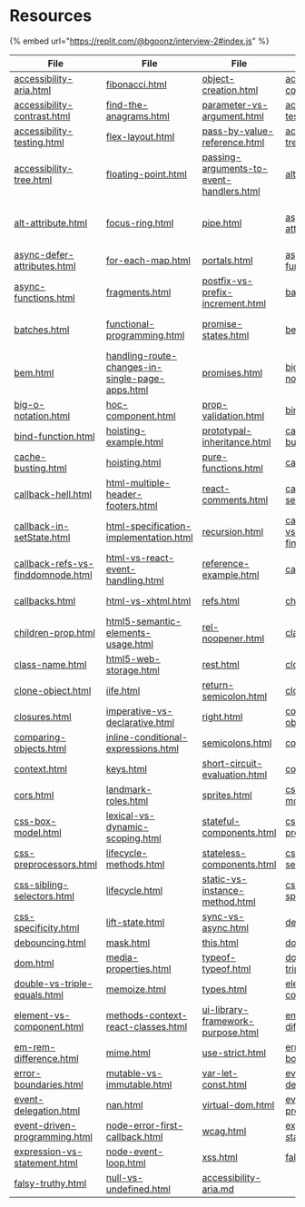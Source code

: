# Resources

{% embed url="https://replit.com/@bgoonz/interview-2#index.js" %}

| **File**                                                                                                                                   | **File**                                                                                                                                                               | **File**                                                                                                                                                 | **File**                                                                                                                               | **File**                                                                                                                                                           | **File**                                                                                                                                             |
| ------------------------------------------------------------------------------------------------------------------------------------------ | ---------------------------------------------------------------------------------------------------------------------------------------------------------------------- | -------------------------------------------------------------------------------------------------------------------------------------------------------- | -------------------------------------------------------------------------------------------------------------------------------------- | ------------------------------------------------------------------------------------------------------------------------------------------------------------------ | ---------------------------------------------------------------------------------------------------------------------------------------------------- |
| [accessibility-aria.html](file:///C:/Users/bryan/Downloads/Job-Search/INTERVIEW-PREP-COMPLETE/accessibility-aria.html)                     | [fibonacci.html](file:///C:/Users/bryan/Downloads/Job-Search/INTERVIEW-PREP-COMPLETE/fibonacci.html)                                                                   | [object-creation.html](file:///C:/Users/bryan/Downloads/Job-Search/INTERVIEW-PREP-COMPLETE/object-creation.html)                                         | [accessibility-contrast.md](file:///C:/Users/bryan/Downloads/Job-Search/INTERVIEW-PREP-COMPLETE/accessibility-contrast.md)             | [fibonacci.md](file:///C:/Users/bryan/Downloads/Job-Search/INTERVIEW-PREP-COMPLETE/fibonacci.md)                                                                   | [null-vs-undefined.md](file:///C:/Users/bryan/Downloads/Job-Search/INTERVIEW-PREP-COMPLETE/null-vs-undefined.md)                                     |
| [accessibility-contrast.html](file:///C:/Users/bryan/Downloads/Job-Search/INTERVIEW-PREP-COMPLETE/accessibility-contrast.html)             | [find-the-anagrams.html](file:///C:/Users/bryan/Downloads/Job-Search/INTERVIEW-PREP-COMPLETE/find-the-anagrams.html)                                                   | [parameter-vs-argument.html](file:///C:/Users/bryan/Downloads/Job-Search/INTERVIEW-PREP-COMPLETE/parameter-vs-argument.html)                             | [accessibility-testing.md](file:///C:/Users/bryan/Downloads/Job-Search/INTERVIEW-PREP-COMPLETE/accessibility-testing.md)               | [find-the-anagrams.md](file:///C:/Users/bryan/Downloads/Job-Search/INTERVIEW-PREP-COMPLETE/find-the-anagrams.md)                                                   | [object-creation.md](file:///C:/Users/bryan/Downloads/Job-Search/INTERVIEW-PREP-COMPLETE/object-creation.md)                                         |
| [accessibility-testing.html](file:///C:/Users/bryan/Downloads/Job-Search/INTERVIEW-PREP-COMPLETE/accessibility-testing.html)               | [flex-layout.html](file:///C:/Users/bryan/Downloads/Job-Search/INTERVIEW-PREP-COMPLETE/flex-layout.html)                                                               | [pass-by-value-reference.html](file:///C:/Users/bryan/Downloads/Job-Search/INTERVIEW-PREP-COMPLETE/pass-by-value-reference.html)                         | [accessibility-tree.md](file:///C:/Users/bryan/Downloads/Job-Search/INTERVIEW-PREP-COMPLETE/accessibility-tree.md)                     | [flex-layout.md](file:///C:/Users/bryan/Downloads/Job-Search/INTERVIEW-PREP-COMPLETE/flex-layout.md)                                                               | [parameter-vs-argument.md](file:///C:/Users/bryan/Downloads/Job-Search/INTERVIEW-PREP-COMPLETE/parameter-vs-argument.md)                             |
| [accessibility-tree.html](file:///C:/Users/bryan/Downloads/Job-Search/INTERVIEW-PREP-COMPLETE/accessibility-tree.html)                     | [floating-point.html](file:///C:/Users/bryan/Downloads/Job-Search/INTERVIEW-PREP-COMPLETE/floating-point.html)                                                         | [passing-arguments-to-event-handlers.html](file:///C:/Users/bryan/Downloads/Job-Search/INTERVIEW-PREP-COMPLETE/passing-arguments-to-event-handlers.html) | [alt-attribute.md](file:///C:/Users/bryan/Downloads/Job-Search/INTERVIEW-PREP-COMPLETE/alt-attribute.md)                               | [floating-point.md](file:///C:/Users/bryan/Downloads/Job-Search/INTERVIEW-PREP-COMPLETE/floating-point.md)                                                         | [pass-by-value-reference.md](file:///C:/Users/bryan/Downloads/Job-Search/INTERVIEW-PREP-COMPLETE/pass-by-value-reference.md)                         |
| [alt-attribute.html](file:///C:/Users/bryan/Downloads/Job-Search/INTERVIEW-PREP-COMPLETE/alt-attribute.html)                               | [focus-ring.html](file:///C:/Users/bryan/Downloads/Job-Search/INTERVIEW-PREP-COMPLETE/focus-ring.html)                                                                 | [pipe.html](file:///C:/Users/bryan/Downloads/Job-Search/INTERVIEW-PREP-COMPLETE/pipe.html)                                                               | [async-defer-attributes.md](file:///C:/Users/bryan/Downloads/Job-Search/INTERVIEW-PREP-COMPLETE/async-defer-attributes.md)             | [focus-ring.md](file:///C:/Users/bryan/Downloads/Job-Search/INTERVIEW-PREP-COMPLETE/focus-ring.md)                                                                 | [passing-arguments-to-event-handlers.md](file:///C:/Users/bryan/Downloads/Job-Search/INTERVIEW-PREP-COMPLETE/passing-arguments-to-event-handlers.md) |
| [async-defer-attributes.html](file:///C:/Users/bryan/Downloads/Job-Search/INTERVIEW-PREP-COMPLETE/async-defer-attributes.html)             | [for-each-map.html](file:///C:/Users/bryan/Downloads/Job-Search/INTERVIEW-PREP-COMPLETE/for-each-map.html)                                                             | [portals.html](file:///C:/Users/bryan/Downloads/Job-Search/INTERVIEW-PREP-COMPLETE/portals.html)                                                         | [async-functions.md](file:///C:/Users/bryan/Downloads/Job-Search/INTERVIEW-PREP-COMPLETE/async-functions.md)                           | [for-each-map.md](file:///C:/Users/bryan/Downloads/Job-Search/INTERVIEW-PREP-COMPLETE/for-each-map.md)                                                             | [pipe.md](file:///C:/Users/bryan/Downloads/Job-Search/INTERVIEW-PREP-COMPLETE/pipe.md)                                                               |
| [async-functions.html](file:///C:/Users/bryan/Downloads/Job-Search/INTERVIEW-PREP-COMPLETE/async-functions.html)                           | [fragments.html](file:///C:/Users/bryan/Downloads/Job-Search/INTERVIEW-PREP-COMPLETE/fragments.html)                                                                   | [postfix-vs-prefix-increment.html](file:///C:/Users/bryan/Downloads/Job-Search/INTERVIEW-PREP-COMPLETE/postfix-vs-prefix-increment.html)                 | [batches.md](file:///C:/Users/bryan/Downloads/Job-Search/INTERVIEW-PREP-COMPLETE/batches.md)                                           | [fragments.md](file:///C:/Users/bryan/Downloads/Job-Search/INTERVIEW-PREP-COMPLETE/fragments.md)                                                                   | [portals.md](file:///C:/Users/bryan/Downloads/Job-Search/INTERVIEW-PREP-COMPLETE/portals.md)                                                         |
| [batches.html](file:///C:/Users/bryan/Downloads/Job-Search/INTERVIEW-PREP-COMPLETE/batches.html)                                           | [functional-programming.html](file:///C:/Users/bryan/Downloads/Job-Search/INTERVIEW-PREP-COMPLETE/functional-programming.html)                                         | [promise-states.html](file:///C:/Users/bryan/Downloads/Job-Search/INTERVIEW-PREP-COMPLETE/promise-states.html)                                           | [bem.md](file:///C:/Users/bryan/Downloads/Job-Search/INTERVIEW-PREP-COMPLETE/bem.md)                                                   | [functional-programming.md](file:///C:/Users/bryan/Downloads/Job-Search/INTERVIEW-PREP-COMPLETE/functional-programming.md)                                         | [postfix-vs-prefix-increment.md](file:///C:/Users/bryan/Downloads/Job-Search/INTERVIEW-PREP-COMPLETE/postfix-vs-prefix-increment.md)                 |
| [bem.html](file:///C:/Users/bryan/Downloads/Job-Search/INTERVIEW-PREP-COMPLETE/bem.html)                                                   | [handling-route-changes-in-single-page-apps.html](file:///C:/Users/bryan/Downloads/Job-Search/INTERVIEW-PREP-COMPLETE/handling-route-changes-in-single-page-apps.html) | [promises.html](file:///C:/Users/bryan/Downloads/Job-Search/INTERVIEW-PREP-COMPLETE/promises.html)                                                       | [big-o-notation.md](file:///C:/Users/bryan/Downloads/Job-Search/INTERVIEW-PREP-COMPLETE/big-o-notation.md)                             | [handling-route-changes-in-single-page-apps.md](file:///C:/Users/bryan/Downloads/Job-Search/INTERVIEW-PREP-COMPLETE/handling-route-changes-in-single-page-apps.md) | [promise-states.md](file:///C:/Users/bryan/Downloads/Job-Search/INTERVIEW-PREP-COMPLETE/promise-states.md)                                           |
| [big-o-notation.html](file:///C:/Users/bryan/Downloads/Job-Search/INTERVIEW-PREP-COMPLETE/big-o-notation.html)                             | [hoc-component.html](file:///C:/Users/bryan/Downloads/Job-Search/INTERVIEW-PREP-COMPLETE/hoc-component.html)                                                           | [prop-validation.html](file:///C:/Users/bryan/Downloads/Job-Search/INTERVIEW-PREP-COMPLETE/prop-validation.html)                                         | [bind-function.md](file:///C:/Users/bryan/Downloads/Job-Search/INTERVIEW-PREP-COMPLETE/bind-function.md)                               | [hoc-component.md](file:///C:/Users/bryan/Downloads/Job-Search/INTERVIEW-PREP-COMPLETE/hoc-component.md)                                                           | [promises.md](file:///C:/Users/bryan/Downloads/Job-Search/INTERVIEW-PREP-COMPLETE/promises.md)                                                       |
| [bind-function.html](file:///C:/Users/bryan/Downloads/Job-Search/INTERVIEW-PREP-COMPLETE/bind-function.html)                               | [hoisting-example.html](file:///C:/Users/bryan/Downloads/Job-Search/INTERVIEW-PREP-COMPLETE/hoisting-example.html)                                                     | [prototypal-inheritance.html](file:///C:/Users/bryan/Downloads/Job-Search/INTERVIEW-PREP-COMPLETE/prototypal-inheritance.html)                           | [cache-busting.md](file:///C:/Users/bryan/Downloads/Job-Search/INTERVIEW-PREP-COMPLETE/cache-busting.md)                               | [hoisting-example.md](file:///C:/Users/bryan/Downloads/Job-Search/INTERVIEW-PREP-COMPLETE/hoisting-example.md)                                                     | [prop-validation.md](file:///C:/Users/bryan/Downloads/Job-Search/INTERVIEW-PREP-COMPLETE/prop-validation.md)                                         |
| [cache-busting.html](file:///C:/Users/bryan/Downloads/Job-Search/INTERVIEW-PREP-COMPLETE/cache-busting.html)                               | [hoisting.html](file:///C:/Users/bryan/Downloads/Job-Search/INTERVIEW-PREP-COMPLETE/hoisting.html)                                                                     | [pure-functions.html](file:///C:/Users/bryan/Downloads/Job-Search/INTERVIEW-PREP-COMPLETE/pure-functions.html)                                           | [callback-hell.md](file:///C:/Users/bryan/Downloads/Job-Search/INTERVIEW-PREP-COMPLETE/callback-hell.md)                               | [hoisting.md](file:///C:/Users/bryan/Downloads/Job-Search/INTERVIEW-PREP-COMPLETE/hoisting.md)                                                                     | [prototypal-inheritance.md](file:///C:/Users/bryan/Downloads/Job-Search/INTERVIEW-PREP-COMPLETE/prototypal-inheritance.md)                           |
| [callback-hell.html](file:///C:/Users/bryan/Downloads/Job-Search/INTERVIEW-PREP-COMPLETE/callback-hell.html)                               | [html-multiple-header-footers.html](file:///C:/Users/bryan/Downloads/Job-Search/INTERVIEW-PREP-COMPLETE/html-multiple-header-footers.html)                             | [react-comments.html](file:///C:/Users/bryan/Downloads/Job-Search/INTERVIEW-PREP-COMPLETE/react-comments.html)                                           | [callback-in-setState.md](file:///C:/Users/bryan/Downloads/Job-Search/INTERVIEW-PREP-COMPLETE/callback-in-setState.md)                 | [html-multiple-header-footers.md](file:///C:/Users/bryan/Downloads/Job-Search/INTERVIEW-PREP-COMPLETE/html-multiple-header-footers.md)                             | [pure-functions.md](file:///C:/Users/bryan/Downloads/Job-Search/INTERVIEW-PREP-COMPLETE/pure-functions.md)                                           |
| [callback-in-setState.html](file:///C:/Users/bryan/Downloads/Job-Search/INTERVIEW-PREP-COMPLETE/callback-in-setState.html)                 | [html-specification-implementation.html](file:///C:/Users/bryan/Downloads/Job-Search/INTERVIEW-PREP-COMPLETE/html-specification-implementation.html)                   | [recursion.html](file:///C:/Users/bryan/Downloads/Job-Search/INTERVIEW-PREP-COMPLETE/recursion.html)                                                     | [callback-refs-vs-finddomnode.md](file:///C:/Users/bryan/Downloads/Job-Search/INTERVIEW-PREP-COMPLETE/callback-refs-vs-finddomnode.md) | [html-specification-implementation.md](file:///C:/Users/bryan/Downloads/Job-Search/INTERVIEW-PREP-COMPLETE/html-specification-implementation.md)                   | [react-comments.md](file:///C:/Users/bryan/Downloads/Job-Search/INTERVIEW-PREP-COMPLETE/react-comments.md)                                           |
| [callback-refs-vs-finddomnode.html](file:///C:/Users/bryan/Downloads/Job-Search/INTERVIEW-PREP-COMPLETE/callback-refs-vs-finddomnode.html) | [html-vs-react-event-handling.html](file:///C:/Users/bryan/Downloads/Job-Search/INTERVIEW-PREP-COMPLETE/html-vs-react-event-handling.html)                             | [reference-example.html](file:///C:/Users/bryan/Downloads/Job-Search/INTERVIEW-PREP-COMPLETE/reference-example.html)                                     | [callbacks.md](file:///C:/Users/bryan/Downloads/Job-Search/INTERVIEW-PREP-COMPLETE/callbacks.md)                                       | [html-vs-react-event-handling.md](file:///C:/Users/bryan/Downloads/Job-Search/INTERVIEW-PREP-COMPLETE/html-vs-react-event-handling.md)                             | [recursion.md](file:///C:/Users/bryan/Downloads/Job-Search/INTERVIEW-PREP-COMPLETE/recursion.md)                                                     |
| [callbacks.html](file:///C:/Users/bryan/Downloads/Job-Search/INTERVIEW-PREP-COMPLETE/callbacks.html)                                       | [html-vs-xhtml.html](file:///C:/Users/bryan/Downloads/Job-Search/INTERVIEW-PREP-COMPLETE/html-vs-xhtml.html)                                                           | [refs.html](file:///C:/Users/bryan/Downloads/Job-Search/INTERVIEW-PREP-COMPLETE/refs.html)                                                               | [children-prop.md](file:///C:/Users/bryan/Downloads/Job-Search/INTERVIEW-PREP-COMPLETE/children-prop.md)                               | [html-vs-xhtml.md](file:///C:/Users/bryan/Downloads/Job-Search/INTERVIEW-PREP-COMPLETE/html-vs-xhtml.md)                                                           | [reference-example.md](file:///C:/Users/bryan/Downloads/Job-Search/INTERVIEW-PREP-COMPLETE/reference-example.md)                                     |
| [children-prop.html](file:///C:/Users/bryan/Downloads/Job-Search/INTERVIEW-PREP-COMPLETE/children-prop.html)                               | [html5-semantic-elements-usage.html](file:///C:/Users/bryan/Downloads/Job-Search/INTERVIEW-PREP-COMPLETE/html5-semantic-elements-usage.html)                           | [rel-noopener.html](file:///C:/Users/bryan/Downloads/Job-Search/INTERVIEW-PREP-COMPLETE/rel-noopener.html)                                               | [class-name.md](file:///C:/Users/bryan/Downloads/Job-Search/INTERVIEW-PREP-COMPLETE/class-name.md)                                     | [html5-semantic-elements-usage.md](file:///C:/Users/bryan/Downloads/Job-Search/INTERVIEW-PREP-COMPLETE/html5-semantic-elements-usage.md)                           | [refs.md](file:///C:/Users/bryan/Downloads/Job-Search/INTERVIEW-PREP-COMPLETE/refs.md)                                                               |
| [class-name.html](file:///C:/Users/bryan/Downloads/Job-Search/INTERVIEW-PREP-COMPLETE/class-name.html)                                     | [html5-web-storage.html](file:///C:/Users/bryan/Downloads/Job-Search/INTERVIEW-PREP-COMPLETE/html5-web-storage.html)                                                   | [rest.html](file:///C:/Users/bryan/Downloads/Job-Search/INTERVIEW-PREP-COMPLETE/rest.html)                                                               | [clone-object.md](file:///C:/Users/bryan/Downloads/Job-Search/INTERVIEW-PREP-COMPLETE/clone-object.md)                                 | [html5-web-storage.md](file:///C:/Users/bryan/Downloads/Job-Search/INTERVIEW-PREP-COMPLETE/html5-web-storage.md)                                                   | [rel-noopener.md](file:///C:/Users/bryan/Downloads/Job-Search/INTERVIEW-PREP-COMPLETE/rel-noopener.md)                                               |
| [clone-object.html](file:///C:/Users/bryan/Downloads/Job-Search/INTERVIEW-PREP-COMPLETE/clone-object.html)                                 | [iife.html](file:///C:/Users/bryan/Downloads/Job-Search/INTERVIEW-PREP-COMPLETE/iife.html)                                                                             | [return-semicolon.html](file:///C:/Users/bryan/Downloads/Job-Search/INTERVIEW-PREP-COMPLETE/return-semicolon.html)                                       | [closures.md](file:///C:/Users/bryan/Downloads/Job-Search/INTERVIEW-PREP-COMPLETE/closures.md)                                         | [iife.md](file:///C:/Users/bryan/Downloads/Job-Search/INTERVIEW-PREP-COMPLETE/iife.md)                                                                             | [rest.md](file:///C:/Users/bryan/Downloads/Job-Search/INTERVIEW-PREP-COMPLETE/rest.md)                                                               |
| [closures.html](file:///C:/Users/bryan/Downloads/Job-Search/INTERVIEW-PREP-COMPLETE/closures.html)                                         | [imperative-vs-declarative.html](file:///C:/Users/bryan/Downloads/Job-Search/INTERVIEW-PREP-COMPLETE/imperative-vs-declarative.html)                                   | [right.html](file:///C:/Users/bryan/Downloads/Job-Search/INTERVIEW-PREP-COMPLETE/right.html)                                                             | [comparing-objects.md](file:///C:/Users/bryan/Downloads/Job-Search/INTERVIEW-PREP-COMPLETE/comparing-objects.md)                       | [imperative-vs-declarative.md](file:///C:/Users/bryan/Downloads/Job-Search/INTERVIEW-PREP-COMPLETE/imperative-vs-declarative.md)                                   | [return-semicolon.md](file:///C:/Users/bryan/Downloads/Job-Search/INTERVIEW-PREP-COMPLETE/return-semicolon.md)                                       |
| [comparing-objects.html](file:///C:/Users/bryan/Downloads/Job-Search/INTERVIEW-PREP-COMPLETE/comparing-objects.html)                       | [inline-conditional-expressions.html](file:///C:/Users/bryan/Downloads/Job-Search/INTERVIEW-PREP-COMPLETE/inline-conditional-expressions.html)                         | [semicolons.html](file:///C:/Users/bryan/Downloads/Job-Search/INTERVIEW-PREP-COMPLETE/semicolons.html)                                                   | [context.md](file:///C:/Users/bryan/Downloads/Job-Search/INTERVIEW-PREP-COMPLETE/context.md)                                           | [inline-conditional-expressions.md](file:///C:/Users/bryan/Downloads/Job-Search/INTERVIEW-PREP-COMPLETE/inline-conditional-expressions.md)                         | [semicolons.md](file:///C:/Users/bryan/Downloads/Job-Search/INTERVIEW-PREP-COMPLETE/semicolons.md)                                                   |
| [context.html](file:///C:/Users/bryan/Downloads/Job-Search/INTERVIEW-PREP-COMPLETE/context.html)                                           | [keys.html](file:///C:/Users/bryan/Downloads/Job-Search/INTERVIEW-PREP-COMPLETE/keys.html)                                                                             | [short-circuit-evaluation.html](file:///C:/Users/bryan/Downloads/Job-Search/INTERVIEW-PREP-COMPLETE/short-circuit-evaluation.html)                       | [cors.md](file:///C:/Users/bryan/Downloads/Job-Search/INTERVIEW-PREP-COMPLETE/cors.md)                                                 | [keys.md](file:///C:/Users/bryan/Downloads/Job-Search/INTERVIEW-PREP-COMPLETE/keys.md)                                                                             | [short-circuit-evaluation.md](file:///C:/Users/bryan/Downloads/Job-Search/INTERVIEW-PREP-COMPLETE/short-circuit-evaluation.md)                       |
| [cors.html](file:///C:/Users/bryan/Downloads/Job-Search/INTERVIEW-PREP-COMPLETE/cors.html)                                                 | [landmark-roles.html](file:///C:/Users/bryan/Downloads/Job-Search/INTERVIEW-PREP-COMPLETE/landmark-roles.html)                                                         | [sprites.html](file:///C:/Users/bryan/Downloads/Job-Search/INTERVIEW-PREP-COMPLETE/sprites.html)                                                         | [css-box-model.md](file:///C:/Users/bryan/Downloads/Job-Search/INTERVIEW-PREP-COMPLETE/css-box-model.md)                               | [landmark-roles.md](file:///C:/Users/bryan/Downloads/Job-Search/INTERVIEW-PREP-COMPLETE/landmark-roles.md)                                                         | [sprites.md](file:///C:/Users/bryan/Downloads/Job-Search/INTERVIEW-PREP-COMPLETE/sprites.md)                                                         |
| [css-box-model.html](file:///C:/Users/bryan/Downloads/Job-Search/INTERVIEW-PREP-COMPLETE/css-box-model.html)                               | [lexical-vs-dynamic-scoping.html](file:///C:/Users/bryan/Downloads/Job-Search/INTERVIEW-PREP-COMPLETE/lexical-vs-dynamic-scoping.html)                                 | [stateful-components.html](file:///C:/Users/bryan/Downloads/Job-Search/INTERVIEW-PREP-COMPLETE/stateful-components.html)                                 | [css-preprocessors.md](file:///C:/Users/bryan/Downloads/Job-Search/INTERVIEW-PREP-COMPLETE/css-preprocessors.md)                       | [lexical-vs-dynamic-scoping.md](file:///C:/Users/bryan/Downloads/Job-Search/INTERVIEW-PREP-COMPLETE/lexical-vs-dynamic-scoping.md)                                 | [stateful-components.md](file:///C:/Users/bryan/Downloads/Job-Search/INTERVIEW-PREP-COMPLETE/stateful-components.md)                                 |
| [css-preprocessors.html](file:///C:/Users/bryan/Downloads/Job-Search/INTERVIEW-PREP-COMPLETE/css-preprocessors.html)                       | [lifecycle-methods.html](file:///C:/Users/bryan/Downloads/Job-Search/INTERVIEW-PREP-COMPLETE/lifecycle-methods.html)                                                   | [stateless-components.html](file:///C:/Users/bryan/Downloads/Job-Search/INTERVIEW-PREP-COMPLETE/stateless-components.html)                               | [css-sibling-selectors.md](file:///C:/Users/bryan/Downloads/Job-Search/INTERVIEW-PREP-COMPLETE/css-sibling-selectors.md)               | [lifecycle-methods.md](file:///C:/Users/bryan/Downloads/Job-Search/INTERVIEW-PREP-COMPLETE/lifecycle-methods.md)                                                   | [stateless-components.md](file:///C:/Users/bryan/Downloads/Job-Search/INTERVIEW-PREP-COMPLETE/stateless-components.md)                               |
| [css-sibling-selectors.html](file:///C:/Users/bryan/Downloads/Job-Search/INTERVIEW-PREP-COMPLETE/css-sibling-selectors.html)               | [lifecycle.html](file:///C:/Users/bryan/Downloads/Job-Search/INTERVIEW-PREP-COMPLETE/lifecycle.html)                                                                   | [static-vs-instance-method.html](file:///C:/Users/bryan/Downloads/Job-Search/INTERVIEW-PREP-COMPLETE/static-vs-instance-method.html)                     | [css-specificity.md](file:///C:/Users/bryan/Downloads/Job-Search/INTERVIEW-PREP-COMPLETE/css-specificity.md)                           | [lifecycle.md](file:///C:/Users/bryan/Downloads/Job-Search/INTERVIEW-PREP-COMPLETE/lifecycle.md)                                                                   | [static-vs-instance-method.md](file:///C:/Users/bryan/Downloads/Job-Search/INTERVIEW-PREP-COMPLETE/static-vs-instance-method.md)                     |
| [css-specificity.html](file:///C:/Users/bryan/Downloads/Job-Search/INTERVIEW-PREP-COMPLETE/css-specificity.html)                           | [lift-state.html](file:///C:/Users/bryan/Downloads/Job-Search/INTERVIEW-PREP-COMPLETE/lift-state.html)                                                                 | [sync-vs-async.html](file:///C:/Users/bryan/Downloads/Job-Search/INTERVIEW-PREP-COMPLETE/sync-vs-async.html)                                             | [debouncing.md](file:///C:/Users/bryan/Downloads/Job-Search/INTERVIEW-PREP-COMPLETE/debouncing.md)                                     | [lift-state.md](file:///C:/Users/bryan/Downloads/Job-Search/INTERVIEW-PREP-COMPLETE/lift-state.md)                                                                 | [sync-vs-async.md](file:///C:/Users/bryan/Downloads/Job-Search/INTERVIEW-PREP-COMPLETE/sync-vs-async.md)                                             |
| [debouncing.html](file:///C:/Users/bryan/Downloads/Job-Search/INTERVIEW-PREP-COMPLETE/debouncing.html)                                     | [mask.html](file:///C:/Users/bryan/Downloads/Job-Search/INTERVIEW-PREP-COMPLETE/mask.html)                                                                             | [this.html](file:///C:/Users/bryan/Downloads/Job-Search/INTERVIEW-PREP-COMPLETE/this.html)                                                               | [dom.md](file:///C:/Users/bryan/Downloads/Job-Search/INTERVIEW-PREP-COMPLETE/dom.md)                                                   | [mask.md](file:///C:/Users/bryan/Downloads/Job-Search/INTERVIEW-PREP-COMPLETE/mask.md)                                                                             | [this.md](file:///C:/Users/bryan/Downloads/Job-Search/INTERVIEW-PREP-COMPLETE/this.md)                                                               |
| [dom.html](file:///C:/Users/bryan/Downloads/Job-Search/INTERVIEW-PREP-COMPLETE/dom.html)                                                   | [media-properties.html](file:///C:/Users/bryan/Downloads/Job-Search/INTERVIEW-PREP-COMPLETE/media-properties.html)                                                     | [typeof-typeof.html](file:///C:/Users/bryan/Downloads/Job-Search/INTERVIEW-PREP-COMPLETE/typeof-typeof.html)                                             | [double-vs-triple-equals.md](file:///C:/Users/bryan/Downloads/Job-Search/INTERVIEW-PREP-COMPLETE/double-vs-triple-equals.md)           | [media-properties.md](file:///C:/Users/bryan/Downloads/Job-Search/INTERVIEW-PREP-COMPLETE/media-properties.md)                                                     | [typeof-typeof.md](file:///C:/Users/bryan/Downloads/Job-Search/INTERVIEW-PREP-COMPLETE/typeof-typeof.md)                                             |
| [double-vs-triple-equals.html](file:///C:/Users/bryan/Downloads/Job-Search/INTERVIEW-PREP-COMPLETE/double-vs-triple-equals.html)           | [memoize.html](file:///C:/Users/bryan/Downloads/Job-Search/INTERVIEW-PREP-COMPLETE/memoize.html)                                                                       | [types.html](file:///C:/Users/bryan/Downloads/Job-Search/INTERVIEW-PREP-COMPLETE/types.html)                                                             | [element-vs-component.md](file:///C:/Users/bryan/Downloads/Job-Search/INTERVIEW-PREP-COMPLETE/element-vs-component.md)                 | [memoize.md](file:///C:/Users/bryan/Downloads/Job-Search/INTERVIEW-PREP-COMPLETE/memoize.md)                                                                       | [types.md](file:///C:/Users/bryan/Downloads/Job-Search/INTERVIEW-PREP-COMPLETE/types.md)                                                             |
| [element-vs-component.html](file:///C:/Users/bryan/Downloads/Job-Search/INTERVIEW-PREP-COMPLETE/element-vs-component.html)                 | [methods-context-react-classes.html](file:///C:/Users/bryan/Downloads/Job-Search/INTERVIEW-PREP-COMPLETE/methods-context-react-classes.html)                           | [ui-library-framework-purpose.html](file:///C:/Users/bryan/Downloads/Job-Search/INTERVIEW-PREP-COMPLETE/ui-library-framework-purpose.html)               | [em-rem-difference.md](file:///C:/Users/bryan/Downloads/Job-Search/INTERVIEW-PREP-COMPLETE/em-rem-difference.md)                       | [methods-context-react-classes.md](file:///C:/Users/bryan/Downloads/Job-Search/INTERVIEW-PREP-COMPLETE/methods-context-react-classes.md)                           | [ui-library-framework-purpose.md](file:///C:/Users/bryan/Downloads/Job-Search/INTERVIEW-PREP-COMPLETE/ui-library-framework-purpose.md)               |
| [em-rem-difference.html](file:///C:/Users/bryan/Downloads/Job-Search/INTERVIEW-PREP-COMPLETE/em-rem-difference.html)                       | [mime.html](file:///C:/Users/bryan/Downloads/Job-Search/INTERVIEW-PREP-COMPLETE/mime.html)                                                                             | [use-strict.html](file:///C:/Users/bryan/Downloads/Job-Search/INTERVIEW-PREP-COMPLETE/use-strict.html)                                                   | [error-boundaries.md](file:///C:/Users/bryan/Downloads/Job-Search/INTERVIEW-PREP-COMPLETE/error-boundaries.md)                         | [mime.md](file:///C:/Users/bryan/Downloads/Job-Search/INTERVIEW-PREP-COMPLETE/mime.md)                                                                             | [use-strict.md](file:///C:/Users/bryan/Downloads/Job-Search/INTERVIEW-PREP-COMPLETE/use-strict.md)                                                   |
| [error-boundaries.html](file:///C:/Users/bryan/Downloads/Job-Search/INTERVIEW-PREP-COMPLETE/error-boundaries.html)                         | [mutable-vs-immutable.html](file:///C:/Users/bryan/Downloads/Job-Search/INTERVIEW-PREP-COMPLETE/mutable-vs-immutable.html)                                             | [var-let-const.html](file:///C:/Users/bryan/Downloads/Job-Search/INTERVIEW-PREP-COMPLETE/var-let-const.html)                                             | [event-delegation.md](file:///C:/Users/bryan/Downloads/Job-Search/INTERVIEW-PREP-COMPLETE/event-delegation.md)                         | [mutable-vs-immutable.md](file:///C:/Users/bryan/Downloads/Job-Search/INTERVIEW-PREP-COMPLETE/mutable-vs-immutable.md)                                             | [var-let-const.md](file:///C:/Users/bryan/Downloads/Job-Search/INTERVIEW-PREP-COMPLETE/var-let-const.md)                                             |
| [event-delegation.html](file:///C:/Users/bryan/Downloads/Job-Search/INTERVIEW-PREP-COMPLETE/event-delegation.html)                         | [nan.html](file:///C:/Users/bryan/Downloads/Job-Search/INTERVIEW-PREP-COMPLETE/nan.html)                                                                               | [virtual-dom.html](file:///C:/Users/bryan/Downloads/Job-Search/INTERVIEW-PREP-COMPLETE/virtual-dom.html)                                                 | [event-driven-programming.md](file:///C:/Users/bryan/Downloads/Job-Search/INTERVIEW-PREP-COMPLETE/event-driven-programming.md)         | [nan.md](file:///C:/Users/bryan/Downloads/Job-Search/INTERVIEW-PREP-COMPLETE/nan.md)                                                                               | [virtual-dom.md](file:///C:/Users/bryan/Downloads/Job-Search/INTERVIEW-PREP-COMPLETE/virtual-dom.md)                                                 |
| [event-driven-programming.html](file:///C:/Users/bryan/Downloads/Job-Search/INTERVIEW-PREP-COMPLETE/event-driven-programming.html)         | [node-error-first-callback.html](file:///C:/Users/bryan/Downloads/Job-Search/INTERVIEW-PREP-COMPLETE/node-error-first-callback.html)                                   | [wcag.html](file:///C:/Users/bryan/Downloads/Job-Search/INTERVIEW-PREP-COMPLETE/wcag.html)                                                               | [expression-vs-statement.md](file:///C:/Users/bryan/Downloads/Job-Search/INTERVIEW-PREP-COMPLETE/expression-vs-statement.md)           | [node-error-first-callback.md](file:///C:/Users/bryan/Downloads/Job-Search/INTERVIEW-PREP-COMPLETE/node-error-first-callback.md)                                   | [wcag.md](file:///C:/Users/bryan/Downloads/Job-Search/INTERVIEW-PREP-COMPLETE/wcag.md)                                                               |
| [expression-vs-statement.html](file:///C:/Users/bryan/Downloads/Job-Search/INTERVIEW-PREP-COMPLETE/expression-vs-statement.html)           | [node-event-loop.html](file:///C:/Users/bryan/Downloads/Job-Search/INTERVIEW-PREP-COMPLETE/node-event-loop.html)                                                       | [xss.html](file:///C:/Users/bryan/Downloads/Job-Search/INTERVIEW-PREP-COMPLETE/xss.html)                                                                 | [falsy-truthy.md](file:///C:/Users/bryan/Downloads/Job-Search/INTERVIEW-PREP-COMPLETE/falsy-truthy.md)                                 | [node-event-loop.md](file:///C:/Users/bryan/Downloads/Job-Search/INTERVIEW-PREP-COMPLETE/node-event-loop.md)                                                       | [xss.md](file:///C:/Users/bryan/Downloads/Job-Search/INTERVIEW-PREP-COMPLETE/xss.md)                                                                 |
| [falsy-truthy.html](file:///C:/Users/bryan/Downloads/Job-Search/INTERVIEW-PREP-COMPLETE/falsy-truthy.html)                                 | [null-vs-undefined.html](file:///C:/Users/bryan/Downloads/Job-Search/INTERVIEW-PREP-COMPLETE/null-vs-undefined.html)                                                   | [accessibility-aria.md](file:///C:/Users/bryan/Downloads/Job-Search/INTERVIEW-PREP-COMPLETE/accessibility-aria.md)                                       |                                                                                                                                        |                                                                                                                                                                    |                                                                                                                                                      |
